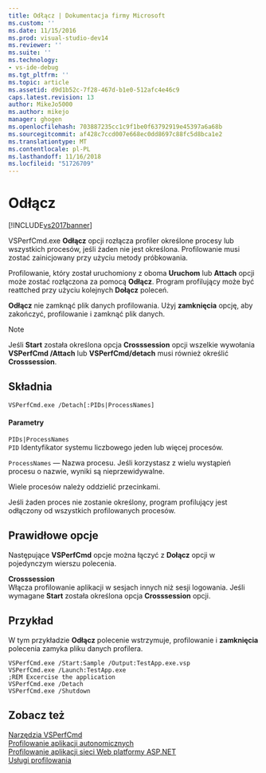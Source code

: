 ```yaml
---
title: Odłącz | Dokumentacja firmy Microsoft
ms.custom: ''
ms.date: 11/15/2016
ms.prod: visual-studio-dev14
ms.reviewer: ''
ms.suite: ''
ms.technology:
- vs-ide-debug
ms.tgt_pltfrm: ''
ms.topic: article
ms.assetid: d9d1b52c-7f28-467d-b1e0-512afc4e46c9
caps.latest.revision: 13
author: MikeJo5000
ms.author: mikejo
manager: ghogen
ms.openlocfilehash: 703887235cc1c9f1be0f63792919e45397a6a68b
ms.sourcegitcommit: af428c7ccd007e668ec0dd8697c88fc5d8bca1e2
ms.translationtype: MT
ms.contentlocale: pl-PL
ms.lasthandoff: 11/16/2018
ms.locfileid: "51726709"
---
```

# <a name="detach"></a>Odłącz
[!INCLUDE[vs2017banner](../includes/vs2017banner.md)]

VSPerfCmd.exe **Odłącz** opcji rozłącza profiler określone procesy lub wszystkich procesów, jeśli żaden nie jest określona. Profilowanie musi zostać zainicjowany przy użyciu metody próbkowania.  
  
 Profilowanie, który został uruchomiony z oboma **Uruchom** lub **Attach** opcji może zostać rozłączona za pomocą **Odłącz**. Program profilujący może być reattched przy użyciu kolejnych **Dołącz** poleceń.  
  
 **Odłącz** nie zamknąć plik danych profilowania. Użyj **zamknięcia** opcję, aby zakończyć, profilowanie i zamknąć plik danych.  
  
> [!NOTE]
>  Jeśli **Start** została określona opcja **Crosssession** opcji wszelkie wywołania **VSPerfCmd /Attach** lub **VSPerfCmd/detach** musi również określić **Crosssession**.  
  
## <a name="syntax"></a>Składnia  
  
```  
VSPerfCmd.exe /Detach[:PIDs|ProcessNames]  
```  
  
#### <a name="parameters"></a>Parametry  
 `PIDs|ProcessNames`  
 `PID` Identyfikator systemu liczbowego jeden lub więcej procesów.  
  
 `ProcessNames` — Nazwa procesu. Jeśli korzystasz z wielu wystąpień procesu o nazwie, wyniki są nieprzewidywalne.  
  
 Wiele procesów należy oddzielić przecinkami.  
  
 Jeśli żaden proces nie zostanie określony, program profilujący jest odłączony od wszystkich profilowanych procesów.  
  
## <a name="valid-options"></a>Prawidłowe opcje  
 Następujące **VSPerfCmd** opcje można łączyć z **Dołącz** opcji w pojedynczym wierszu polecenia.  
  
 **Crosssession**  
 Włącza profilowanie aplikacji w sesjach innych niż sesji logowania. Jeśli wymagane **Start** została określona opcja **Crosssession** opcji.  
  
## <a name="example"></a>Przykład  
 W tym przykładzie **Odłącz** polecenie wstrzymuje, profilowanie i **zamknięcia** polecenia zamyka pliku danych profilera.  
  
```  
VSPerfCmd.exe /Start:Sample /Output:TestApp.exe.vsp  
VSPerfCmd.exe /Launch:TestApp.exe  
;REM Excercise the application  
VSPerfCmd.exe /Detach  
VSPerfCmd.exe /Shutdown  
```  
  
## <a name="see-also"></a>Zobacz też  
 [Narzędzia VSPerfCmd](../profiling/vsperfcmd.md)   
 [Profilowanie aplikacji autonomicznych](../profiling/command-line-profiling-of-stand-alone-applications.md)   
 [Profilowanie aplikacji sieci Web platformy ASP.NET](../profiling/command-line-profiling-of-aspnet-web-applications.md)   
 [Usługi profilowania](../profiling/command-line-profiling-of-services.md)



